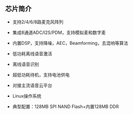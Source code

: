 ## 芯片简介

* 支持2/4/6/8路麦克风阵列

* 集成8通道ADC/I2S/PDM，支持模拟麦和数字麦

* 内置DSP，支持降噪，AEC，Beamforming，去混响等算法

* 低功耗离线语音激活

* 离线语音识别

* 超低功耗待机，支持电池供电

* 对接主流语音云平台

* Linux操作系统

* 典型配置：128MB SPI NAND Flash+内置128MB DDR



